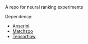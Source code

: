 A repo for neural ranking experiments


Dependency:
* [Anserini](https://github.com/castorini/anserini)
* [Matchzoo](https://github.com/NTMC-Community/MatchZoo)
* [Tensorflow](https://github.com/tensorflow/tensorflow)